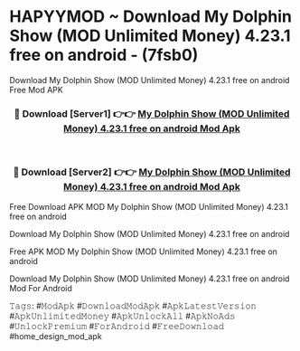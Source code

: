 # HAPYYMOD ~ Download My Dolphin Show (MOD Unlimited Money) 4.23.1 free on android - (7fsb0)
Download My Dolphin Show (MOD Unlimited Money) 4.23.1 free on android Free Mod APK

<div align="center">
<h3>🔴 Download [Server1] 👉👉 <a href="https://apk-comot.site?title=My_Dolphin_Show_(MOD_Unlimited_Money)_4.23.1_free_on_android">My Dolphin Show (MOD Unlimited Money) 4.23.1 free on android Mod Apk</a></h3><br>

<h3>🔴 Download [Server2] 👉👉 <a href="https://apk-comot.site?title=My_Dolphin_Show_(MOD_Unlimited_Money)_4.23.1_free_on_android">My Dolphin Show (MOD Unlimited Money) 4.23.1 free on android Mod Apk</a></h3>
</div>


Free Download APK MOD My Dolphin Show (MOD Unlimited Money) 4.23.1 free on android

Download My Dolphin Show (MOD Unlimited Money) 4.23.1 free on android 

Free APK MOD My Dolphin Show (MOD Unlimited Money) 4.23.1 free on android 

Download My Dolphin Show (MOD Unlimited Money) 4.23.1 free on android Mod For Android

𝚃𝚊𝚐𝚜: #𝙼𝚘𝚍𝙰𝚙𝚔 #𝙳𝚘𝚠𝚗𝚕𝚘𝚊𝚍𝙼𝚘𝚍𝙰𝚙𝚔 #𝙰𝚙𝚔𝙻𝚊𝚝𝚎𝚜𝚝𝚅𝚎𝚛𝚜𝚒𝚘𝚗 #𝙰𝚙𝚔𝚄𝚗𝚕𝚒𝚖𝚒𝚝𝚎𝚍𝙼𝚘𝚗𝚎𝚢 #𝙰𝚙𝚔𝚄𝚗𝚕𝚘𝚌𝚔𝙰𝚕𝚕 #𝙰𝚙𝚔𝙽𝚘𝙰𝚍𝚜 #𝚄𝚗𝚕𝚘𝚌𝚔𝙿𝚛𝚎𝚖𝚒𝚞𝚖 #𝙵𝚘𝚛𝙰𝚗𝚍𝚛𝚘𝚒𝚍 #𝙵𝚛𝚎𝚎𝙳𝚘𝚠𝚗𝚕𝚘𝚊𝚍 #home_design_mod_apk